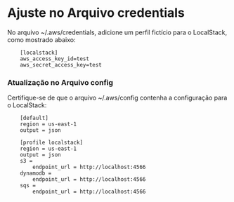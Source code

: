 # Ajuste no Arquivo credentials
No arquivo ~/.aws/credentials, adicione um perfil fictício para o LocalStack, como mostrado abaixo:

```credentials
    [localstack]
    aws_access_key_id=test
    aws_secret_access_key=test
```


### Atualização no Arquivo config
Certifique-se de que o arquivo ~/.aws/config contenha a configuração para o LocalStack:

```config
    [default]
    region = us-east-1
    output = json

    [profile localstack]
    region = us-east-1
    output = json
    s3 =
        endpoint_url = http://localhost:4566
    dynamodb =
        endpoint_url = http://localhost:4566
    sqs =
        endpoint_url = http://localhost:4566

```